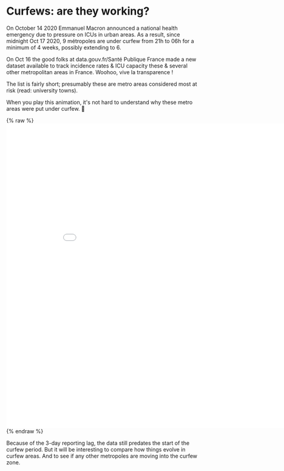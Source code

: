 # Curfews: are they working?

On October 14 2020 Emmanuel Macron announced a national health emergency due to pressure on ICUs in urban areas. As a result, since midnight Oct 17 2020, 9 métropoles are under curfew from 21h to 06h for a minimum of 4 weeks, possibly extending to 6.

On Oct 16 the good folks at data.gouv.fr/Santé Publique France made a new dataset available to track incidence rates & ICU capacity these & several other metropolitan areas in France. Woohoo, vive la transparence !

The list is fairly short; presumably these are metro areas considered most at risk (read: university towns).

When you play this animation, it's not hard to understand why these metro areas were put under curfew. :rocket:

{% raw %}<iframe width="900" height="800" frameborder="0" scrolling="no" src="//plotly.com/~limegimlet/138.embed"></iframe>{% endraw %}

Because of the 3-day reporting lag, the data still predates the start of the curfew period. But it will be interesting to compare how things evolve in curfew areas. And to see if any other metropoles are moving into the curfew zone.
